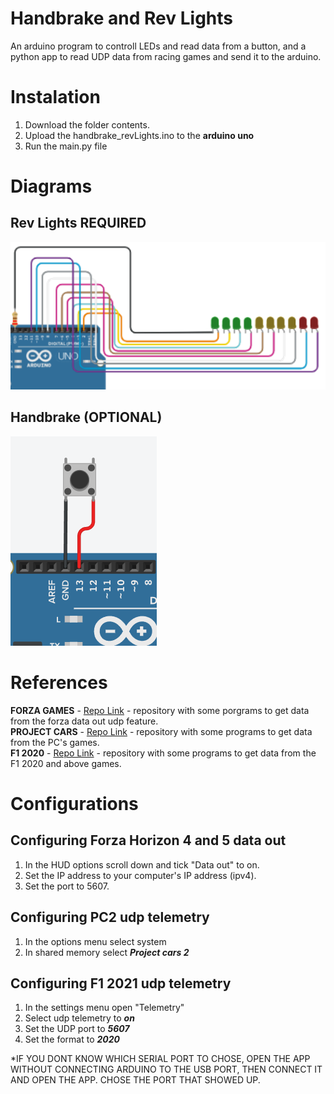 # Handbrake and Rev Lights

An arduino program to controll LEDs and read data from a button, and a python app to read UDP data from racing games and send it to the arduino.  


# Instalation

1. Download the folder contents.
2. Upload the handbrake_revLights.ino to the **arduino uno**
3. Run the main.py file

# Diagrams

## Rev Lights REQUIRED
![revLights diagram](docs/rev_lights_diagram.png)  

## Handbrake (OPTIONAL)
![handbrake diagram](docs/handbrake_diagram.png)  

# References

**FORZA GAMES** - [Repo Link](https://github.com/nettrom/forza_motorsport) - repository with some porgrams to get data from the forza data out udp feature.  
**PROJECT CARS** - [Repo Link](https://github.com/jamesremuscat/pcars) - repository with some programs to get data from the PC's games.  
**F1 2020** - [Repo Link](https://github.com/ChadRMacLean/PyF1Telemetry) - repository with some programs to get data from the F1 2020 and above games.  

# Configurations

## Configuring Forza Horizon 4 and 5 data out
1. In the HUD options scroll down and tick "Data out" to on.
2. Set the IP address to your computer's IP address (ipv4).
3. Set the port to 5607.

## Configuring PC2 udp telemetry
1. In the options menu select system
2. In shared memory select ***Project cars 2***

## Configuring F1 2021 udp telemetry

1. In the settings menu open "Telemetry"
2. Select udp telemetry to ***on***
3. Set the UDP port to ***5607***
4. Set the format to ***2020***

\*IF YOU DONT KNOW WHICH SERIAL PORT TO CHOSE, OPEN THE APP WITHOUT CONNECTING ARDUINO TO THE USB PORT, THEN CONNECT IT AND OPEN THE APP. CHOSE THE PORT THAT SHOWED UP.
